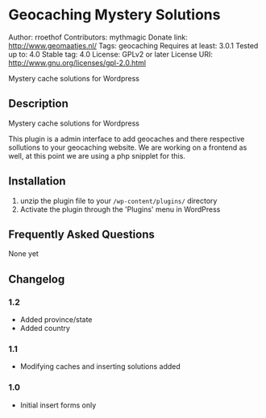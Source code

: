 Geocaching Mystery Solutions
============================

Author: rroethof
Contributors: mythmagic
Donate link: http://www.geomaatjes.nl/
Tags: geocaching
Requires at least: 3.0.1
Tested up to: 4.0
Stable tag: 4.0
License: GPLv2 or later
License URI: http://www.gnu.org/licenses/gpl-2.0.html

Mystery cache solutions for Wordpress

## Description 

Mystery cache solutions for Wordpress

This plugin is a admin interface to add geocaches and there respective sollutions to your geocaching website.
We are working on a frontend as well, at this point we are using a php snipplet for this.

## Installation

1. unzip the plugin file to your `/wp-content/plugins/` directory
2. Activate the plugin through the 'Plugins' menu in WordPress

## Frequently Asked Questions

None yet

## Changelog

### 1.2 
* Added province/state
* Added country

### 1.1
* Modifying caches and inserting solutions added

### 1.0 
* Initial insert forms only


